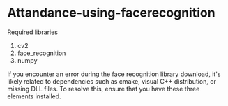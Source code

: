 # Attandance-using-facerecognition
Required libraries
1. cv2
2. face_recognition
3. numpy

If you encounter an error during the face recognition library download, it's likely related to dependencies such as cmake, visual C++ distribution, or missing DLL files. To resolve this, ensure that you have these three elements installed.